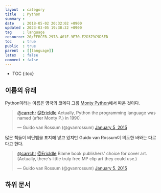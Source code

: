 ```yaml
---
layout  : category
title   : Python
summary : 
date    : 2018-05-02 20:32:02 +0900
updated : 2023-03-05 19:30:32 +0900
tag     : language
resource: 20/FFBCFB-2978-401F-9E70-E2D379C9D5ED
toc     : true
public  : true
parent  : [[language]]
latex   : false
comment : false
---
```

* TOC
{:toc}

## 이름의 유래

Python이라는 이름은 영국의 코메디 그룹 [Monty Python]( https://en.wikipedia.org/wiki/Monty_Python )에서 따온 것이다.

<blockquote class="twitter-tweet" data-conversation="none" data-dnt="true"><p lang="en" dir="ltr"><a href="https://twitter.com/carrchr?ref_src=twsrc%5Etfw">@carrchr</a> <a href="https://twitter.com/EricIdle?ref_src=twsrc%5Etfw">@EricIdle</a> Actually, Python the programming language was named (after Monty P.) in 1990.</p>&mdash; Guido van Rossum (@gvanrossum) <a href="https://twitter.com/gvanrossum/status/551953459943972864?ref_src=twsrc%5Etfw">January 5, 2015</a></blockquote> <script async src="https://platform.twitter.com/widgets.js" charset="utf-8"></script>

많은 책들이 비단뱀을 표지에 넣고 있지만 Guido van Rossum이 의도한 바와는 다르다고 한다.

<blockquote class="twitter-tweet" data-dnt="true"><p lang="en" dir="ltr"><a href="https://twitter.com/carrchr?ref_src=twsrc%5Etfw">@carrchr</a> <a href="https://twitter.com/EricIdle?ref_src=twsrc%5Etfw">@EricIdle</a> Blame book publishers&#39; choice for cover art. (Actually, there&#39;s little truly free MP clip art they could use.)</p>&mdash; Guido van Rossum (@gvanrossum) <a href="https://twitter.com/gvanrossum/status/552179101688025088?ref_src=twsrc%5Etfw">January 5, 2015</a></blockquote> <script async src="https://platform.twitter.com/widgets.js" charset="utf-8"></script>

## 하위 문서
